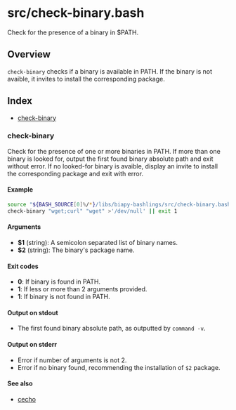 # src/check-binary.bash

Check for the presence of a binary in $PATH.

## Overview

`check-binary` checks if a binary is available in PATH. If the
binary is not avaible, it invites to install the corresponding package.

## Index

* [check-binary](#check-binary)

### check-binary

Check for the presence of one or more binaries in PATH.
If more than one binary is looked for, output the first found binary
absolute path and exit without error.
If no looked-for binary is avaible, display an invite to install the
corresponding package and exit with error.

#### Example

```bash
source "${BASH_SOURCE[0]%/*}/libs/biapy-bashlings/src/check-binary.bash"
check-binary "wget;curl" "wget" >'/dev/null' || exit 1
```

#### Arguments

* **$1** (string): A semicolon separated list of binary names.
* **$2** (string): The binary's package name.

#### Exit codes

* **0**: If binary is found in PATH.
* **1**: If less or more than 2 arguments provided.
* **1**: If binary is not found in PATH.

#### Output on stdout

* The first found binary absolute path, as outputted by `command -v`.

#### Output on stderr

* Error if number of arguments is not 2.
* Error if no binary found, recommending the installation of `$2` package.

#### See also

* [cecho](./cecho.md#cecho)

